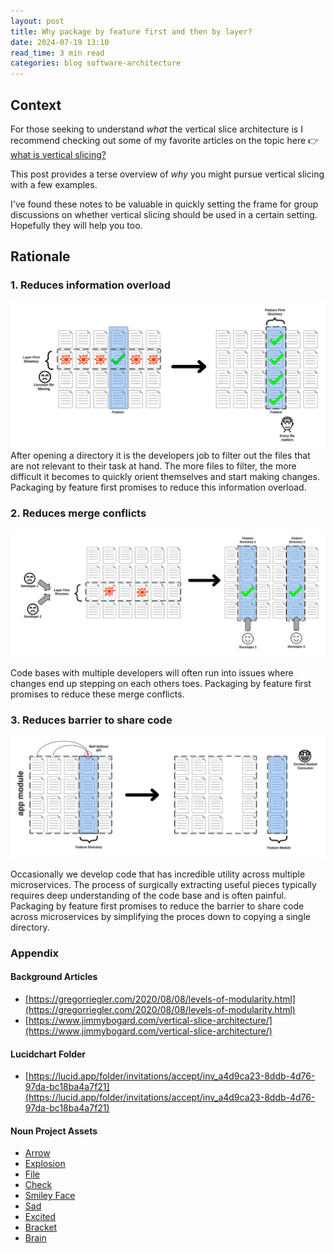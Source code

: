 ```yaml
---
layout: post
title: Why package by feature first and then by layer?
date: 2024-07-19 13:10
read_time: 3 min read
categories: blog software-architecture
---
```


## Context
For those seeking to understand *what* the vertical slice architecture is I recommend checking out some of my favorite articles on the topic here 👉 [what is vertical slicing?](#related-background-articles)

This post provides a terse overview of *why* you might pursue vertical slicing with a few examples.

I've found these notes to be valuable in quickly setting the frame for group discussions on whether vertical slicing should be used in a certain setting. Hopefully they will help you too.

## Rationale

### 1. Reduces information overload
![Reduces information overload](/assets/why-package-by-feature-first/information-overload.png)
After opening a directory it is the developers job to filter out the files that are not relevant to their task at hand. The more files to filter, the more difficult it becomes to quickly orient themselves and start making changes. Packaging by feature first promises to reduce this information overload.

### 2. Reduces merge conflicts
![Reduces merge conflicts](/assets/why-package-by-feature-first/reduce-merge-conflicts.png)

Code bases with multiple developers will often run into issues where changes end up stepping on each others toes. Packaging by feature first promises to reduce these merge conflicts.

### 3. Reduces barrier to share code
![Reduces barrier to share code](/assets/why-package-by-feature-first/reduce-code-share-barrier.png)

Occasionally we develop code that has incredible utility across multiple microservices. The process of surgically extracting useful pieces typically requires deep understanding of the code base and is often painful. Packaging by feature first promises to reduce the barrier to share code across microservices by simplifying the proces down to copying a single directory. 

### Appendix

#### Background Articles
* [https://gregorriegler.com/2020/08/08/levels-of-modularity.html](https://gregorriegler.com/2020/08/08/levels-of-modularity.html)
* [https://www.jimmybogard.com/vertical-slice-architecture/](https://www.jimmybogard.com/vertical-slice-architecture/)
  
#### Lucidchart Folder
* [https://lucid.app/folder/invitations/accept/inv_a4d9ca23-8ddb-4d76-97da-bc18ba4a7f21](https://lucid.app/folder/invitations/accept/inv_a4d9ca23-8ddb-4d76-97da-bc18ba4a7f21)

#### Noun Project Assets
* [Arrow](https://thenounproject.com/icon/arrow-2146615/)
* [Explosion](https://thenounproject.com/icon/explosion-563988/)
* [File](https://thenounproject.com/icon/file-354396/)
* [Check](https://thenounproject.com/icon/yes-5537946/)
* [Smiley Face](https://thenounproject.com/icon/smily-face-688850/)
* [Sad](https://thenounproject.com/icon/sad-1515667/)
* [Excited](https://thenounproject.com/icon/excited-3500628/)
* [Bracket](https://thenounproject.com/icon/bracket-3883565/)
* [Brain](https://thenounproject.com/icon/brain-475578/)
